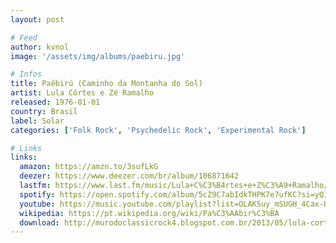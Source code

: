 ```yaml
---
layout: post

# Feed
author: kvnol
image: '/assets/img/albums/paebiru.jpg'

# Infos
title: Paêbirú (Caminho da Montanha do Sol)
artist: Lula Côrtes e Zé Ramalho
released: 1976-01-01
country: Brasil
label: Solar
categories: ['Folk Rock', 'Psychedelic Rock', 'Experimental Rock']

# Links
links:
  amazon: https://amzn.to/3sufLkG
  deezer: https://www.deezer.com/br/album/106871642
  lastfm: https://www.last.fm/music/Lula+C%C3%B4rtes+e+Z%C3%A9+Ramalho/Pa%C3%AAbir%C3%BA
  spotify: https://open.spotify.com/album/5cZ9C7abIdkTHPK7e7ufKC?si=yQIwiY5KSRSvrLVNKkKC3A
  youtube: https://music.youtube.com/playlist?list=OLAK5uy_mSUGH_4Cax-HQellrLQxnEVCeJLM6gZO4
  wikipedia: https://pt.wikipedia.org/wiki/Pa%C3%AAbir%C3%BA
  download: http://murodoclassicrock4.blogspot.com.br/2013/05/lula-cortes-ze-ramalho-paebiru-1975.html
---
```

